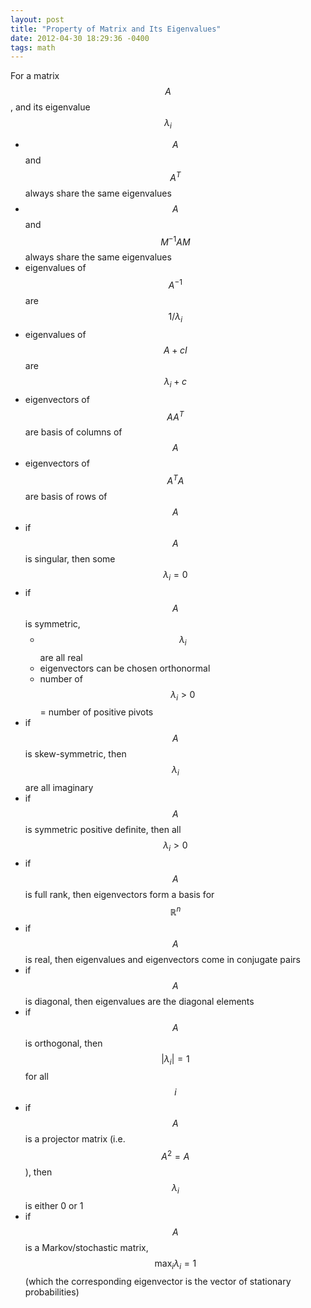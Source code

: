 ```yaml
---
layout: post
title: "Property of Matrix and Its Eigenvalues"
date: 2012-04-30 18:29:36 -0400
tags: math
---
```


For a matrix $$A$$, and its eigenvalue $$\lambda_i$$

  * $$A$$ and $$A^T$$ always share the same eigenvalues
  * $$A$$ and $$M^{-1}AM$$ always share the same eigenvalues
  * eigenvalues of $$A^{-1}$$ are $$1/\lambda_i$$
  * eigenvalues of $$A+cI$$ are $$\lambda_i + c$$
  * eigenvectors of $$AA^T$$ are basis of columns of $$A$$
  * eigenvectors of $$A^TA$$ are basis of rows of $$A$$
  * if $$A$$ is singular, then some $$\lambda_i = 0$$
  * if $$A$$ is symmetric,
      * $$\lambda_i$$ are all real
      * eigenvectors can be chosen orthonormal
      * number of $$\lambda_i > 0$$ = number of positive pivots
  * if $$A$$ is skew-symmetric, then $$\lambda_i$$ are all imaginary
  * if $$A$$ is symmetric positive definite, then all $$\lambda_i > 0$$
  * if $$A$$ is full rank, then eigenvectors form a basis for $$\mathbb{R}^n$$
  * if $$A$$ is real, then eigenvalues and eigenvectors come in conjugate pairs
  * if $$A$$ is diagonal, then eigenvalues are the diagonal elements
  * if $$A$$ is orthogonal, then $$|\lambda_i|=1$$ for all $$i$$
  * if $$A$$ is a projector matrix (i.e. $$A^2=A$$), then $$\lambda_i$$ is either 0 or 1
  * if $$A$$ is a Markov/stochastic matrix, $$\max_i \lambda_i = 1$$ (which the corresponding eigenvector is the vector of stationary probabilities)
